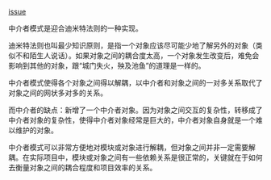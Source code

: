 [issue](https://github.com/hoperyy/blog/issues/41)

中介者模式是迎合迪米特法则的一种实现。

迪米特法则也叫最少知识原则，是指一个对象应该尽可能少地了解另外的对象（类似不和陌生人说话）。如果对象之间的耦合度太高，一个对象发生改变后，难免会影响到其他的对象，跟“城门失火，殃及池鱼”的道理是一样的。

中介者模式使得各个对象之间得以解耦，以中介者和对象之间的一对多关系取代了对象之间的网状多对多的关系。

而中介者的缺点：新增了一个中介者对象。因为对象之间交互的复杂性，转移成了中介者对象的复杂性，使得中介者对象经常是巨大的，中介者对象自身就是一个难以维护的对象。

中介者模式可以非常方便地对模块或对象进行解耦，但对象之间并非一定需要解耦。在实际项目中，模块或对象之间有一些依赖关系是很正常的，关键就在于如何去衡量对象之间的耦合程度和项目效率的关系。